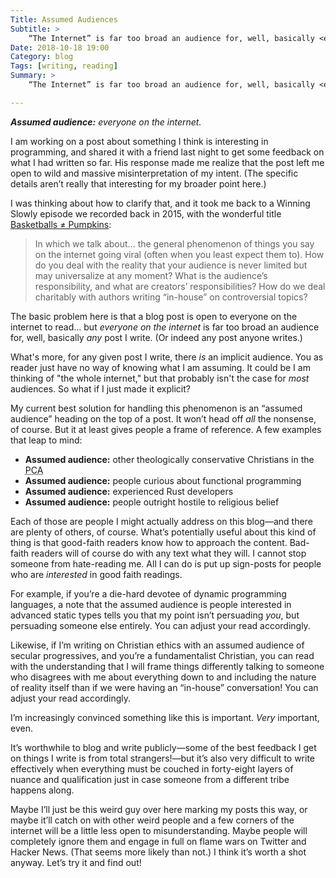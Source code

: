 ```yaml
---
Title: Assumed Audiences
Subtitle: >
    “The Internet” is far too broad an audience for, well, basically <em>any</em> post I write.
Date: 2018-10-18 19:00
Category: blog
Tags: [writing, reading]
Summary: >
    “The Internet” is far too broad an audience for, well, basically <em>any</em> post I write. My current best solution: “Assumed Audience” headings on posts.

---
```


<i class=editorial>**Assumed audience:** everyone on the internet.</i>

I am working on a post about something I think is interesting in programming, and shared it with a friend last night to get some feedback on what I had written so far. His response made me realize that the post left me open to wild and massive misinterpretation of my intent. (The specific details aren’t really that interesting for my broader point here.)

I was thinking about how to clarify that, and it took me back to a Winning Slowly episode we recorded back in 2015, with the wonderful title [Basketballs ≠ Pumpkins](https://winningslowly.org/2.02/):

> In which we talk about… the general phenomenon of things you say on the internet going viral (often when you least expect them to). How do you deal with the reality that your audience is never limited but may universalize at any moment? What is the audience’s responsibility, and what are creators’ responsibilities? How do we deal charitably with authors writing “in-house” on controversial topics?

The basic problem here is that a blog post is open to everyone on the internet to read… but *everyone on the internet* is far too broad an audience for, well, basically *any* post I write. (Or indeed any post anyone writes.)

What's more, for any given post I write, there *is* an implicit audience. You as reader just have no way of knowing what I am assuming. It could be I am thinking of "the whole internet," but that probably isn't the case for *most* audiences. So what if I just made it explicit?

My current best solution for handling this phenomenon is an “assumed audience” heading on the top of a post. It won’t head off *all* the nonsense, of course. But it at least gives people a frame of reference. A few examples that leap to mind:

- **Assumed audience:** other theologically conservative Christians in the <abbr title="Presbyterian Church in America">PCA</abbr>
- **Assumed audience:** people curious about functional programming
- **Assumed audience:** experienced Rust developers
- **Assumed audience:** people outright hostile to religious belief

Each of those are people I might actually address on this blog—and there are plenty of others, of course. What’s potentially useful about this kind of thing is that good-faith readers know how to approach the content. Bad-faith readers will of course do with any text what they will. I cannot stop someone from hate-reading me. All I can do is put up sign-posts for people who are *interested* in good faith readings.

For example, if you’re a die-hard devotee of dynamic programming languages, a note that the assumed audience is people interested in advanced static types tells you that my point isn’t persuading *you*, but persuading someone else entirely. You can adjust your read accordingly.

Likewise, if I’m writing on Christian ethics with an assumed audience of secular progressives, and you’re a fundamentalist Christian, you can read with the understanding that I will frame things differently talking to someone who disagrees with me about everything down to and including the nature of reality itself than if we were having an “in-house” conversation! You can adjust your read accordingly.

I’m increasingly convinced something like this is important. *Very* important, even.

It’s worthwhile to blog and write publicly—some of the best feedback I get on things I write is from total strangers!—but it’s also very difficult to write effectively when everything must be couched in forty-eight layers of nuance and qualification just in case someone from a different tribe happens along.

Maybe I’ll just be this weird guy over here marking my posts this way, or maybe it’ll catch on with other weird people and a few corners of the internet will be a little less open to misunderstanding. Maybe people will completely ignore them and engage in full on flame wars on Twitter and Hacker News. (That seems more likely than not.) I think it’s worth a shot anyway. Let’s try it and find out!

